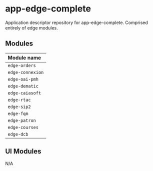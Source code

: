 # app-edge-complete

Application descriptor repository for app-edge-complete.  Comprised entirely of edge modules.

## Modules

| Module name                 |
|:----------------------------|
| `edge-orders`               |
| `edge-connexion`            |
| `edge-oai-pmh`              |
| `edge-dematic`              |
| `edge-caiasoft`             |
| `edge-rtac`                 |
| `edge-sip2`                 |
| `edge-fqm`                  |
| `edge-patron`               |
| `edge-courses`              |
| `edge-dcb`                  |

## UI Modules

N/A
